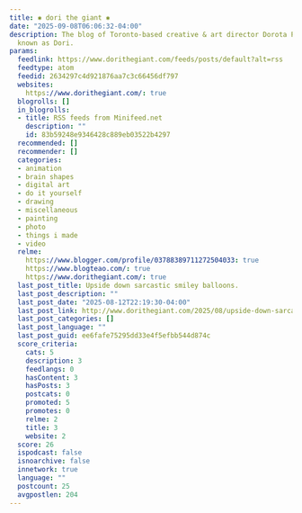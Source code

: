 ```yaml
---
title: ✱ dori the giant ✱
date: "2025-09-08T06:06:32-04:00"
description: The blog of Toronto-based creative & art director Dorota Pankowska, also
  known as Dori.
params:
  feedlink: https://www.dorithegiant.com/feeds/posts/default?alt=rss
  feedtype: atom
  feedid: 2634297c4d921876aa7c3c66456df797
  websites:
    https://www.dorithegiant.com/: true
  blogrolls: []
  in_blogrolls:
  - title: RSS feeds from Minifeed.net
    description: ""
    id: 83b59248e9346428c889eb03522b4297
  recommended: []
  recommender: []
  categories:
  - animation
  - brain shapes
  - digital art
  - do it yourself
  - drawing
  - miscellaneous
  - painting
  - photo
  - things i made
  - video
  relme:
    https://www.blogger.com/profile/03788389711272504033: true
    https://www.blogteao.com/: true
    https://www.dorithegiant.com/: true
  last_post_title: Upside down sarcastic smiley balloons.
  last_post_description: ""
  last_post_date: "2025-08-12T22:19:30-04:00"
  last_post_link: http://www.dorithegiant.com/2025/08/upside-down-sarcastic-smiley-balloons.html
  last_post_categories: []
  last_post_language: ""
  last_post_guid: ee6fafe75295dd33e4f5efbb544d874c
  score_criteria:
    cats: 5
    description: 3
    feedlangs: 0
    hasContent: 3
    hasPosts: 3
    postcats: 0
    promoted: 5
    promotes: 0
    relme: 2
    title: 3
    website: 2
  score: 26
  ispodcast: false
  isnoarchive: false
  innetwork: true
  language: ""
  postcount: 25
  avgpostlen: 204
---
```

